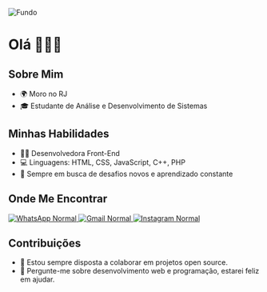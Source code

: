 <!DOCTYPE html>
![Fundo](https://via.placeholder.com/800x600/114d60/000000?text=+)
 
# Olá 👋👋👋

## Sobre Mim
- 🌍 Moro no RJ
- 🎓 Estudante de Análise e Desenvolvimento de Sistemas

## Minhas Habilidades
- 👩‍💻 Desenvolvedora Front-End
- 💻 Linguagens: HTML, CSS, JavaScript, C++, PHP
- 🚀 Sempre em busca de desafios novos e aprendizado constante

## Onde Me Encontrar
 <a href="https://wa.me/21974034310">
  <img src="https://via.placeholder.com/48x48/114d60/000000?text=+" alt="WhatsApp Normal" onmouseover="this.src='https://via.placeholder.com/48x48/114d60/000000?text=Hover WhatsApp'" onmouseout="this.src='https://via.placeholder.com/48x48/114d60/000000?text=+'">
</a>

<a href="mailto:poeiraestelar1@gmail.com">
  <img src="https://postimg.cc/KRkhCrt1" alt="Gmail Normal" onmouseover="this.src='https://postimg.cc/56hWJYmn'" onmouseout="this.src='https://postimg.cc/KRkhCrt1'">
</a>

<a href="https://www.instagram.com/alinenasc1mento/">
  <img src="https://postimg.cc/k2W3gJ19" alt="Instagram Normal" onmouseover="this.src='https://postimg.cc/d7vM7bpC'" onmouseout="this.src='https://postimg.cc/k2W3gJ19'">
</a>

## Contribuições
- 🌱 Estou sempre disposta a colaborar em projetos open source.
- 💬 Pergunte-me sobre desenvolvimento web e programação, estarei feliz em ajudar.

 

 
 

</body>
</html>
